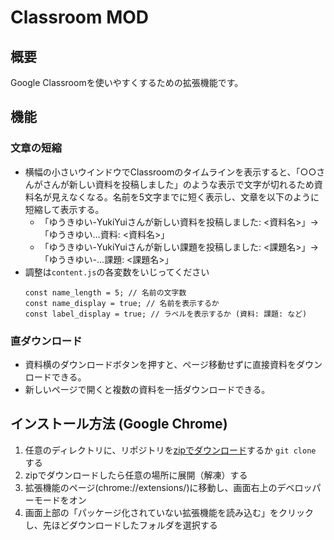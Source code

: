 # Classroom MOD
## 概要
Google Classroomを使いやすくするための拡張機能です。
## 機能
### 文章の短縮
- 横幅の小さいウインドウでClassroomのタイムラインを表示すると、「○○さんがさんが新しい資料を投稿しました」のような表示で文字が切れるため資料名が見えなくなる。名前を5文字までに短く表示し、文章を以下のように短縮して表示する。
  - 「ゆうきゆい-YukiYuiさんが新しい資料を投稿しました: <資料名>」→「ゆうきゆい…資料: <資料名>」
  - 「ゆうきゆい-YukiYuiさんが新しい課題を投稿しました: <課題名>」→「ゆうきゆい-…課題: <課題名>」
- 調整は`content.js`の各変数をいじってください
  ```
  const name_length = 5; // 名前の文字数
  const name_display = true; // 名前を表示するか
  const label_display = true; // ラベルを表示するか (資料: 課題: など)
  ```
### 直ダウンロード
- 資料横のダウンロードボタンを押すと、ページ移動せずに直接資料をダウンロードできる。
- 新しいページで開くと複数の資料を一括ダウンロードできる。
## インストール方法 (Google Chrome)
1. 任意のディレクトリに、リポジトリを[zipでダウンロード](https://github.com/Yuki-Yui/classroom-mod/archive/refs/heads/main.zip)するか ```git clone``` する
1. zipでダウンロードしたら任意の場所に展開（解凍）する
1. 拡張機能のページ(chrome://extensions/)に移動し、画面右上のデベロッパーモードをオン
1. 画面上部の「パッケージ化されていない拡張機能を読み込む」をクリックし、先ほどダウンロードしたフォルダを選択する